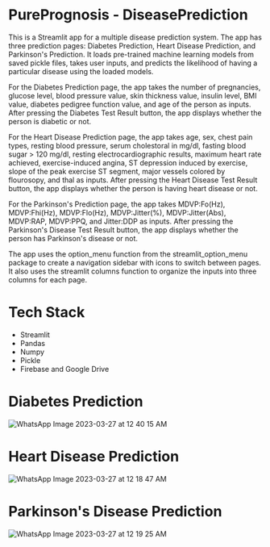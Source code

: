 # PurePrognosis - DiseasePrediction

This is a Streamlit app for a multiple disease prediction system. The app has three prediction pages: Diabetes Prediction, Heart Disease Prediction, and Parkinson's Prediction. It loads pre-trained machine learning models from saved pickle files, takes user inputs, and predicts the likelihood of having a particular disease using the loaded models.

For the Diabetes Prediction page, the app takes the number of pregnancies, glucose level, blood pressure value, skin thickness value, insulin level, BMI value, diabetes pedigree function value, and age of the person as inputs. After pressing the Diabetes Test Result button, the app displays whether the person is diabetic or not.

For the Heart Disease Prediction page, the app takes age, sex, chest pain types, resting blood pressure, serum cholestoral in mg/dl, fasting blood sugar > 120 mg/dl, resting electrocardiographic results, maximum heart rate achieved, exercise-induced angina, ST depression induced by exercise, slope of the peak exercise ST segment, major vessels colored by flourosopy, and thal as inputs. After pressing the Heart Disease Test Result button, the app displays whether the person is having heart disease or not.

For the Parkinson's Prediction page, the app takes MDVP:Fo(Hz), MDVP:Fhi(Hz), MDVP:Flo(Hz), MDVP:Jitter(%), MDVP:Jitter(Abs), MDVP:RAP, MDVP:PPQ, and Jitter:DDP as inputs. After pressing the Parkinson's Disease Test Result button, the app displays whether the person has Parkinson's disease or not.

The app uses the option_menu function from the streamlit_option_menu package to create a navigation sidebar with icons to switch between pages. It also uses the streamlit columns function to organize the inputs into three columns for each page.


# Tech Stack
* Streamlit
* Pandas
* Numpy
* Pickle
* Firebase and Google Drive

# Diabetes Prediction 

![WhatsApp Image 2023-03-27 at 12 40 15 AM](https://user-images.githubusercontent.com/93329536/227798599-f725dd87-61a0-4c34-a6ed-387255195729.jpeg)


# Heart Disease Prediction

![WhatsApp Image 2023-03-27 at 12 18 47 AM](https://user-images.githubusercontent.com/93329536/227798358-f3b0fb90-9747-4f18-b9b5-45c21aa23a43.jpeg)


# Parkinson's Disease Prediction

![WhatsApp Image 2023-03-27 at 12 19 25 AM](https://user-images.githubusercontent.com/93329536/227798407-04c97eed-b372-4233-a4c9-5245bbacf288.jpeg)


